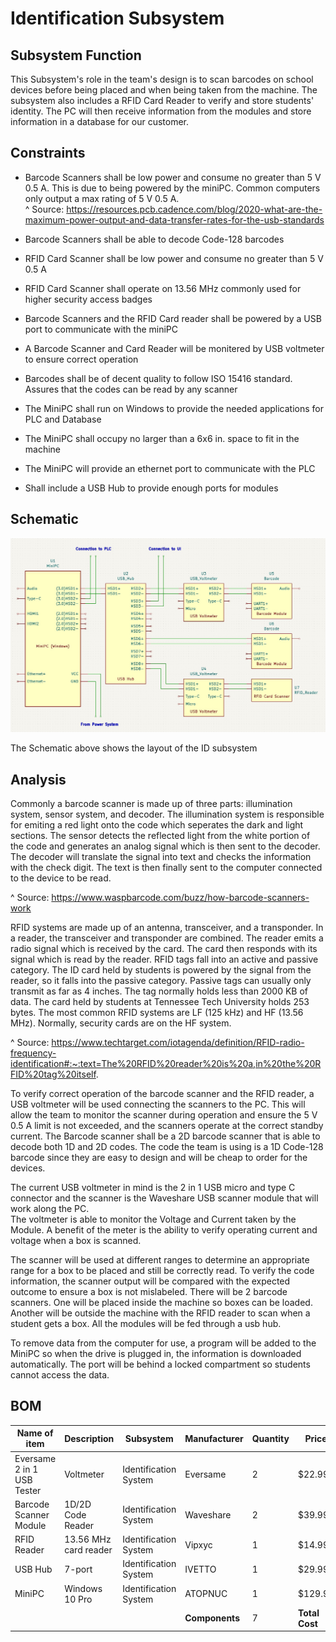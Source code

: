 # Identification Subsystem  

## Subsystem Function  

This Subsystem's role in the team's design is to scan barcodes on school devices before being placed and when being taken from the machine. The subsystem also includes a RFID Card Reader to verify and store students' identity. The PC will then receive information from the modules and store information in a database for our customer. 

## Constraints  

* Barcode Scanners shall be low power and consume no greater than 5 V 0.5 A. This is due to being powered by the miniPC. Common computers only output a max rating of 5 V 0.5 A.  
^ Source: https://resources.pcb.cadence.com/blog/2020-what-are-the-maximum-power-output-and-data-transfer-rates-for-the-usb-standards  

* Barcode Scanners shall be able to decode Code-128 barcodes 

* RFID Card Scanner shall be low power and consume no greater than 5 V 0.5 A   

* RFID Card Scanner shall operate on 13.56 MHz commonly used for higher security access badges  

* Barcode Scanners and the RFID Card reader shall be powered by a USB port to communicate with the miniPC  

* A Barcode Scanner and Card Reader will be monitered by USB voltmeter to ensure correct operation  

* Barcodes shall be of decent quality to follow ISO 15416 standard. Assures that the codes can be read by any scanner  

* The MiniPC shall run on Windows to provide the needed applications for PLC and Database

* The MiniPC shall occupy no larger than a 6x6 in. space to fit in the machine

* The MiniPC will provide an ethernet port to communicate with the PLC

* Shall include a USB Hub to provide enough ports for modules

## Schematic  

![Schematic](https://github.com/DillonSW/Capstone_Team_5/blob/Team5-signoff-Barcode-Scanner/images/ID_System.jpg?raw=true)  

The Schematic above shows the layout of the ID subsystem 

## Analysis  

Commonly a barcode scanner is made up of three parts: illumination system, sensor system, and decoder. The illumination system is responsible for emiting a red light onto the code which seperates the dark and light sections. The sensor detects the reflected light from the white portion of the code and generates an analog signal which is then sent to the decoder. The decoder will translate the signal into text and checks the information with the check digit. The text is then finally sent to the computer connected to the device to be read.  

^ Source: https://www.waspbarcode.com/buzz/how-barcode-scanners-work  

RFID systems are made up of an antenna, transceiver, and a transponder. In a reader, the transceiver and transponder are combined. The reader emits a radio signal which is received by the card. The card then responds with its signal which is read by the reader. RFID tags fall into an active and passive category. The ID card held by students is powered by the signal from the reader, so it falls into the passive category. Passive tags can usually only transmit as far as 4 inches. The tag normally holds less than 2000 KB of data. The card held by students at Tennessee Tech University holds 253 bytes. The most common RFID systems are LF (125 kHz) and HF (13.56 MHz). Normally, security cards are on the HF system.  

^ Source: https://www.techtarget.com/iotagenda/definition/RFID-radio-frequency-identification#:~:text=The%20RFID%20reader%20is%20a,in%20the%20RFID%20tag%20itself.

To verify correct operation of the barcode scanner and the RFID reader, a USB voltmeter will be used connecting the scanners to the PC. This will allow the team to monitor the scanner during operation and ensure the 5 V 0.5 A limit is not exceeded, and the scanners operate at the correct standby current. The Barcode scanner shall be a 2D barcode scanner that is able to decode both 1D and 2D codes. The code the team is using is a 1D Code-128 barcode since they are easy to design and will be cheap to order for the devices.  

The current USB voltmeter in mind is the 2 in 1 USB micro and type C connector and the scanner is the Waveshare USB scanner module that will work along the PC.  
The voltmeter is able to monitor the Voltage and Current taken by the Module. A benefit of the meter is the ability to verify operating current and voltage when a box is scanned.  

The scanner will be used at different ranges to determine an appropriate range for a box to be placed and still be correctly read. To verify the code information, the scanner output will be compared with the expected outcome to ensure a box is not mislabeled. There will be 2 barcode scanners. One will be placed inside the machine so boxes can be loaded. Another will be outside the machine with the RFID reader to scan when a student gets a box. All the modules will be fed through a usb hub.  

To remove data from the computer for use, a program will be added to the MiniPC so when the drive is plugged in, the information is downloaded automatically. The port will be behind a locked compartment so students cannot access the data.  

## BOM  

| Name of item | Description | Subsystem | Manufacturer | Quantity | Price | Total |
|--------------|-------------|-----------|--------------|----------|-------|-------|
| Eversame 2 in 1 USB Tester | Voltmeter | Identification System | Eversame | 2 | $22.99 | $45.98 |  
| Barcode Scanner Module | 1D/2D Code Reader | Identification System | Waveshare | 2 | $39.99 | $79.98 |  
| RFID Reader | 13.56 MHz card reader | Identification System | Vipxyc | 1 | $14.99 | $14.99 |  
| USB Hub | 7-port | Identification System | IVETTO | 1 | $29.99 | $29.99 | 
| MiniPC | Windows 10 Pro | Identification System | ATOPNUC | 1 | $129.99 | $129.99 | 
|  |  |  | **Components** | 7 | **Total Cost** | $300.93 |  
